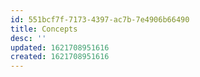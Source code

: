 ```yaml
---
id: 551bcf7f-7173-4397-ac7b-7e4906b66490
title: Concepts
desc: ''
updated: 1621708951616
created: 1621708951616
---
```


